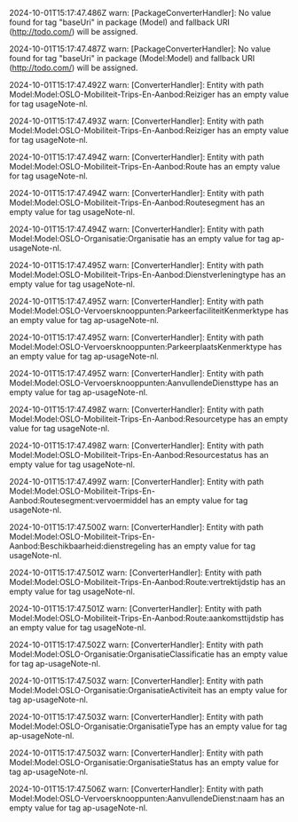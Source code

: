 2024-10-01T15:17:47.486Z warn: [PackageConverterHandler]: No value found for tag "baseUri" in package (Model) and fallback URI (http://todo.com/) will be assigned.

2024-10-01T15:17:47.487Z warn: [PackageConverterHandler]: No value found for tag "baseUri" in package (Model:Model) and fallback URI (http://todo.com/) will be assigned.

2024-10-01T15:17:47.492Z warn: [ConverterHandler]: Entity with path Model:Model:OSLO-Mobiliteit-Trips-En-Aanbod:Reiziger has an empty value for tag usageNote-nl.

2024-10-01T15:17:47.493Z warn: [ConverterHandler]: Entity with path Model:Model:OSLO-Mobiliteit-Trips-En-Aanbod:Reiziger has an empty value for tag usageNote-nl.

2024-10-01T15:17:47.494Z warn: [ConverterHandler]: Entity with path Model:Model:OSLO-Mobiliteit-Trips-En-Aanbod:Route has an empty value for tag usageNote-nl.

2024-10-01T15:17:47.494Z warn: [ConverterHandler]: Entity with path Model:Model:OSLO-Mobiliteit-Trips-En-Aanbod:Routesegment has an empty value for tag usageNote-nl.

2024-10-01T15:17:47.494Z warn: [ConverterHandler]: Entity with path Model:Model:OSLO-Organisatie:Organisatie has an empty value for tag ap-usageNote-nl.

2024-10-01T15:17:47.495Z warn: [ConverterHandler]: Entity with path Model:Model:OSLO-Mobiliteit-Trips-En-Aanbod:Dienstverleningtype has an empty value for tag usageNote-nl.

2024-10-01T15:17:47.495Z warn: [ConverterHandler]: Entity with path Model:Model:OSLO-Vervoersknooppunten:ParkeerfaciliteitKenmerktype has an empty value for tag ap-usageNote-nl.

2024-10-01T15:17:47.495Z warn: [ConverterHandler]: Entity with path Model:Model:OSLO-Vervoersknooppunten:ParkeerplaatsKenmerktype has an empty value for tag ap-usageNote-nl.

2024-10-01T15:17:47.495Z warn: [ConverterHandler]: Entity with path Model:Model:OSLO-Vervoersknooppunten:AanvullendeDiensttype has an empty value for tag ap-usageNote-nl.

2024-10-01T15:17:47.498Z warn: [ConverterHandler]: Entity with path Model:Model:OSLO-Mobiliteit-Trips-En-Aanbod:Resourcetype has an empty value for tag usageNote-nl.

2024-10-01T15:17:47.498Z warn: [ConverterHandler]: Entity with path Model:Model:OSLO-Mobiliteit-Trips-En-Aanbod:Resourcestatus has an empty value for tag usageNote-nl.

2024-10-01T15:17:47.499Z warn: [ConverterHandler]: Entity with path Model:Model:OSLO-Mobiliteit-Trips-En-Aanbod:Routesegment:vervoermiddel has an empty value for tag usageNote-nl.

2024-10-01T15:17:47.500Z warn: [ConverterHandler]: Entity with path Model:Model:OSLO-Mobiliteit-Trips-En-Aanbod:Beschikbaarheid:dienstregeling has an empty value for tag usageNote-nl.

2024-10-01T15:17:47.501Z warn: [ConverterHandler]: Entity with path Model:Model:OSLO-Mobiliteit-Trips-En-Aanbod:Route:vertrektijdstip has an empty value for tag usageNote-nl.

2024-10-01T15:17:47.501Z warn: [ConverterHandler]: Entity with path Model:Model:OSLO-Mobiliteit-Trips-En-Aanbod:Route:aankomsttijdstip has an empty value for tag usageNote-nl.

2024-10-01T15:17:47.502Z warn: [ConverterHandler]: Entity with path Model:Model:OSLO-Organisatie:OrganisatieClassificatie has an empty value for tag ap-usageNote-nl.

2024-10-01T15:17:47.503Z warn: [ConverterHandler]: Entity with path Model:Model:OSLO-Organisatie:OrganisatieActiviteit has an empty value for tag ap-usageNote-nl.

2024-10-01T15:17:47.503Z warn: [ConverterHandler]: Entity with path Model:Model:OSLO-Organisatie:OrganisatieType has an empty value for tag ap-usageNote-nl.

2024-10-01T15:17:47.503Z warn: [ConverterHandler]: Entity with path Model:Model:OSLO-Organisatie:OrganisatieStatus has an empty value for tag ap-usageNote-nl.

2024-10-01T15:17:47.506Z warn: [ConverterHandler]: Entity with path Model:Model:OSLO-Vervoersknooppunten:AanvullendeDienst:naam has an empty value for tag ap-usageNote-nl.


